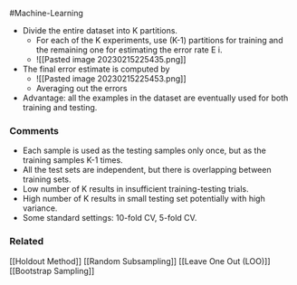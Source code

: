 #Machine-Learning 

- Divide the entire dataset into K partitions.  
	- For each of the K experiments, use (K-1) partitions for training and the remaining one for estimating the error rate E i.  
	 - ![[Pasted image 20230215225435.png]]
- The final error estimate is computed by
	- ![[Pasted image 20230215225453.png]]
	- Averaging out the errors
- Advantage: all the examples in the dataset are eventually used for both training and testing.

### Comments
- Each sample is used as the testing samples only once, but as the training samples K-1 times.  
- All the test sets are independent, but there is overlapping between training sets.  
- Low number of K results in insufficient training-testing trials.  
- High number of K results in small testing set potentially with high variance.  
- Some standard settings: 10-fold CV, 5-fold CV.

### Related
[[Holdout Method]]
[[Random Subsampling]]
[[Leave One Out (LOO)]]
[[Bootstrap Sampling]]